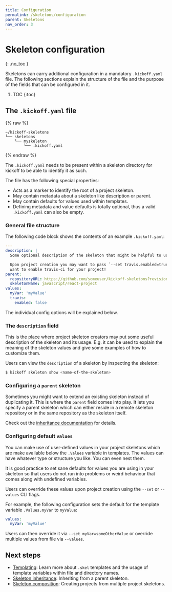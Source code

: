 ```yaml
---
title: Configuration
permalink: /skeletons/configuration
parent: Skeletons
nav_order: 3
---
```


# Skeleton configuration
{: .no_toc }

Skeletons can carry additional configuration in a mandatory `.kickoff.yaml`
file. The following sections explain the structure of the file and the purpose
of the fields that can be configured in it.

1. TOC
{:toc}

## The `.kickoff.yaml` file

{% raw %}
```
~/kickoff-skeletons
└── skeletons
    └── myskeleton
        └── .kickoff.yaml
```
{% endraw %}

The `.kickoff.yaml` needs to be present within a skeleton
directory for kickoff to be able to identify it as such.

The file has the following special properties:

* Acts as a marker to identify the root of a project skeleton.
* May contain metadata about a skeleton like description or parent.
* May contain defaults for values used within templates.
* Defining metadata and value defaults is totally optional, thus a valid
  `.kickoff.yaml` can also be empty.

### General file structure

The following code block shows the contents of an example `.kickoff.yaml`:

```yaml
---
description: |
  Some optional description of the skeleton that might be helpful to users.

  Upon project creation you may want to pass `--set travis.enabled=true` if you
  want to enable travis-ci for your project!
parent:
  repositoryURL: https://github.com/someuser/kickoff-skeletons?revision=v1.0
  skeletonName: javascript/react-project
values:
  myVar: 'myValue'
  travis:
    enabled: false
```

The individual config options will be explained below.

### The `description` field

This is the place where project skeleton creators may put some useful
description of the skeleton and its usage. E.g. it can be used to explain the
meaning of the skeleton values and give some examples of how to customize them.

Users can view the `description` of a skeleton by inspecting the skeleton:

```bash
$ kickoff skeleton show <name-of-the-skeleton>
```

### Configuring a `parent` skeleton

Sometimes you might want to extend an existing skeleton instead of duplicating
it. This is where the `parent` field comes into play. It lets you specify a
parent skeleton which can either reside in a remote skeleton repository or in
the same repository as the skeleton itself.

Check out the [inheritance documentation](inheritance) for details.


### Configuring default `values`

You can make use of user-defined values in your project skeletons which are
make available below the `.Values` variable in templates. The values can have
whatever type or structure you like. You can even nest them.

It is good practice to set sane defaults for values you are using in your
skeleton so that users do not run into problems or weird behaviour that comes
along with undefined variables.

Users can override these values upon project creation using the `--set` or
`--values` CLI flags.

For example, the following configuration sets the default for the template
variable `.Values.myVar` to `myValue`:

```yaml
values:
  myVar: 'myValue'
```

Users can then override it via `--set myVar=someOtherValue` or override
multiple values from file via `--values`.

## Next steps

* [Templating](templating): Learn more about `.skel` templates and the usage of
  template variables within file and directory names.
* [Skeleton inheritance](inheritance): Inheriting from a parent skeleton.
* [Skeleton composition](composition): Creating projects from multiple project skeletons.
